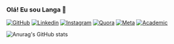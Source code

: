 ### Olá! Eu sou Langa 👋
[![GitHub](https://img.shields.io/badge/GitHub-100000?style=for-the-badge&logo=github&logoColor=white)](https://github.com/jltlanga)
[![Linkedin](https://img.shields.io/badge/LinkedIn-0077B5?style=for-the-badge&logo=linkedin&logoColor=white)](https://www.linkedin.com/in/jltlanga/)
[![Instagram](https://img.shields.io/badge/Instagram-E4405F?style=for-the-badge&logo=instagram&logoColor=white)](https://www.instagram.com/jltlanga/)
[![Quora](https://img.shields.io/badge/Quora-%23B92B27.svg?&style=for-the-badge&logo=Quora&logoColor=white)](https://www.quora.com/profile/Langa-29/followers)
[![Meta](https://img.shields.io/badge/Facebook-1877F2?style=for-the-badge&logo=facebook&logoColor=white)](https://www.facebook.com/julito.langa)
[![Academic](https://img.shields.io/badge/Academia-fff?style=for-the-badge&logo=academia&logoColor=black)](https://independent.academia.edu/JULI%C3%83OALBERTOLANGA)

![Anurag's GitHub stats](https://github-readme-stats.vercel.app/api?username=anuraghazra&show_icons=true&theme=radical)


<!--
**jltlanga/jltlanga** is a ✨ _special_ ✨ repository because its `README.md` (this file) appears on your GitHub profile.

Here are some ideas to get you started:

- 🔭 I’m currently working on ...
- 🌱 I’m currently learning ...
- 👯 I’m looking to collaborate on ...
- 🤔 I’m looking for help with ...
- 💬 Ask me about ...
- 📫 How to reach me: ...
- 😄 Pronouns: ...
- ⚡ Fun fact: ...
-->
